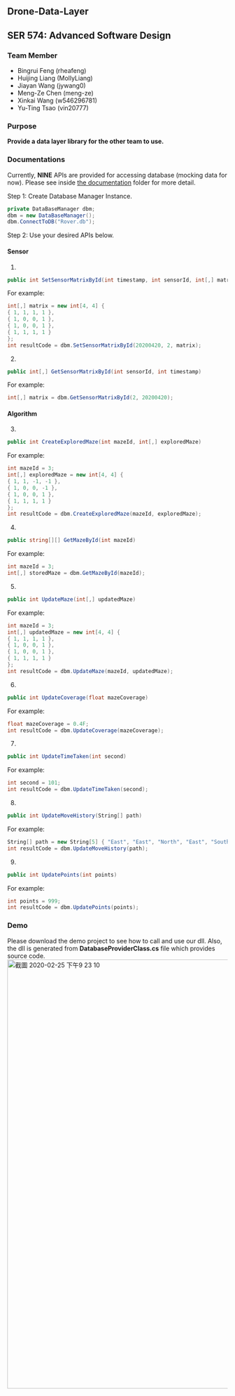 ## Drone-Data-Layer
## SER 574: Advanced Software Design

### Team Member
* Bingrui Feng (rheafeng)
* Huijing Liang (MollyLiang)
* Jiayan Wang (jywang0)
* Meng-Ze Chen (meng-ze)
* Xinkai Wang (w546296781)
* Yu-Ting Tsao (vin20777)

### Purpose
**Provide a data layer library for the other team to use.**

### Documentations
Currently, **NINE** APIs are provided for accessing database (mocking data for now).
Please see inside [the documentation](https://docs.google.com/document/d/1NfsV-xR6hWIHFi-EsfvijzKPTEMaCFKo8wXRwlO2guY/edit#) folder for more detail.


Step 1: Create Database Manager Instance.<br>
```C#
private DataBaseManager dbm;
dbm = new DataBaseManager();
dbm.ConnectToDB("Rover.db");
```
Step 2: Use your desired APIs below.
#### Sensor
1. 
```C#
public int SetSensorMatrixById(int timestamp, int sensorId, int[,] matrix)
```
For example:<br>
```C#
int[,] matrix = new int[4, 4] { 
{ 1, 1, 1, 1 }, 
{ 1, 0, 0, 1 }, 
{ 1, 0, 0, 1 }, 
{ 1, 1, 1, 1 } 
};
int resultCode = dbm.SetSensorMatrixById(20200420, 2, matrix);
```

2. 
```C#
public int[,] GetSensorMatrixById(int sensorId, int timestamp)
```
For example:<br>
```C#
int[,] matrix = dbm.GetSensorMatrixById(2, 20200420);
```

#### Algorithm
3.
```C#
public int CreateExploredMaze(int mazeId, int[,] exploredMaze)
```
For example:<br>
```C#
int mazeId = 3;
int[,] exploredMaze = new int[4, 4] { 
{ 1, 1, -1, -1 }, 
{ 1, 0, 0, -1 }, 
{ 1, 0, 0, 1 }, 
{ 1, 1, 1, 1 } 
};
int resultCode = dbm.CreateExploredMaze(mazeId, exploredMaze);
```

4.
```C#
public string[][] GetMazeById(int mazeId)
```
For example:<br>
```C#
int mazeId = 3;
int[,] storedMaze = dbm.GetMazeById(mazeId);
```

5.
```C#
public int UpdateMaze(int[,] updatedMaze)
```
For example:<br>
```C#
int mazeId = 3;
int[,] updatedMaze = new int[4, 4] { 
{ 1, 1, 1, 1 }, 
{ 1, 0, 0, 1 }, 
{ 1, 0, 0, 1 }, 
{ 1, 1, 1, 1 } 
};
int resultCode = dbm.UpdateMaze(mazeId, updatedMaze);
```

6.
```C#
public int UpdateCoverage(float mazeCoverage)
```
For example:<br>
```C#
float mazeCoverage = 0.4F;
int resultCode = dbm.UpdateCoverage(mazeCoverage);
```

7.
```C#
public int UpdateTimeTaken(int second)
```
For example:<br>
```C#
int second = 101;
int resultCode = dbm.UpdateTimeTaken(second);
```

8.
```C#
public int UpdateMoveHistory(String[] path)
```
For example:<br>
```C#
String[] path = new String[5] { "East", "East", "North", "East", "South" };
int resultCode = dbm.UpdateMoveHistory(path);
```

9.
```C#
public int UpdatePoints(int points)
```
For example:<br>
```C#
int points = 999;
int resultCode = dbm.UpdatePoints(points);
```

### Demo
Please download the demo project to see how to call and use our dll.
Also, the dll is generated from **DatabaseProviderClass.cs** file which provides source code.
<img width="978" alt="截圖 2020-02-25 下午9 23 10" src="https://user-images.githubusercontent.com/31400661/75311787-1bab7380-5815-11ea-97a2-30650d218f4d.png">
